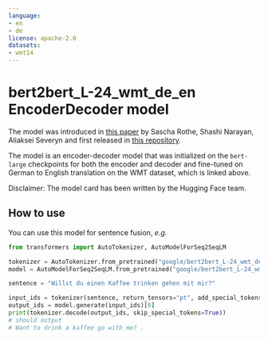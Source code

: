 ```yaml
---
language: 
- en
- de
license: apache-2.0
datasets:
- wmt14
---
```


# bert2bert_L-24_wmt_de_en EncoderDecoder model

The model was introduced in 
[this paper](https://arxiv.org/abs/1907.12461) by Sascha Rothe, Shashi Narayan, Aliaksei Severyn and first released in [this repository](https://tfhub.dev/google/bertseq2seq/bert24_de_en/1). 

The model is an encoder-decoder model that was initialized on the `bert-large` checkpoints for both the encoder 
and decoder and fine-tuned on German to English translation on the WMT dataset, which is linked above.

Disclaimer: The model card has been written by the Hugging Face team.

## How to use

You can use this model for sentence fusion, *e.g.*

```python
from transformers import AutoTokenizer, AutoModelForSeq2SeqLM

tokenizer = AutoTokenizer.from_pretrained("google/bert2bert_L-24_wmt_de_en", pad_token="<pad>", eos_token="</s>", bos_token="<s>")
model = AutoModelForSeq2SeqLM.from_pretrained("google/bert2bert_L-24_wmt_de_en")

sentence = "Willst du einen Kaffee trinken gehen mit mir?"

input_ids = tokenizer(sentence, return_tensors="pt", add_special_tokens=False).input_ids
output_ids = model.generate(input_ids)[0]
print(tokenizer.decode(output_ids, skip_special_tokens=True))
# should output
# Want to drink a kaffee go with me? .
```
